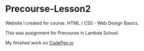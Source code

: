 # Precourse-Lesson2
Website I created for course. HTML / CSS - Web Design Basics. 

This was assignment for Precourse in Lambda School.

My finished work on <a href="https://codepen.io/daniela-idara/pen/WJyQpp" target="new">CodePen.io</a>

